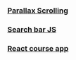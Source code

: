 <h3> <a href="https://parallax-scrolling-khushboo.vercel.app/"> Parallax Scrolling </a> </h3>

<h3> <a href="https://search-bar-js-khushboo.vercel.app/"> Search bar JS </a> </h3>

<h3> <a href="https://react-course-app-khushboo.vercel.app/"> React course app </a> </h3>
